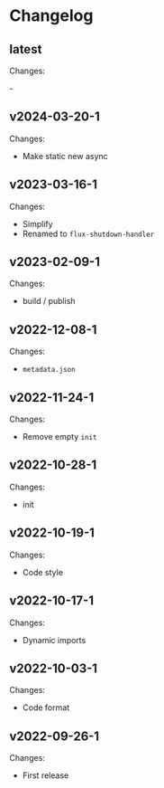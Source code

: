 # Changelog

## latest

Changes:

\-

## v2024-03-20-1

Changes:

- Make static new async

## v2023-03-16-1

Changes:

- Simplify
- Renamed to `flux-shutdown-handler`

## v2023-02-09-1

Changes:

- build / publish

## v2022-12-08-1

Changes:

- `metadata.json`

## v2022-11-24-1

Changes:

- Remove empty `init`

## v2022-10-28-1

Changes:

- init

## v2022-10-19-1

Changes:

- Code style

## v2022-10-17-1

Changes:

- Dynamic imports

## v2022-10-03-1

Changes:

- Code format

## v2022-09-26-1

Changes:

- First release
